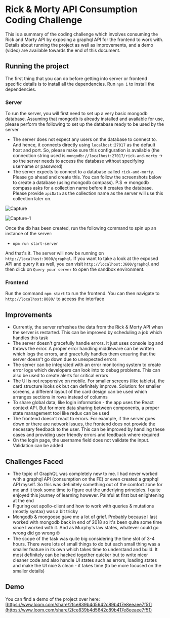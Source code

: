 # Rick & Morty API Consumption Coding Challenge
This is a summary of the coding challenge which involves consuming the Rick and Morty API by exposing a graphql API for the frontend to work with. Details about running the project as well as improvements, and a demo (video) are available towards the end of this document.  

## Running the project  
The first thing that you can do before getting into server or frontend specific details is to install all the dependencies. Run `npm i` to install the dependencies.

### Server
To run the server, you will first need to set up a very basic mongodb database. Assuming that mongodb is already installed and available for use, please perform the following to set up the database ready to be used by the server

* The server does not expect any users on the database to connect to. And hence, it connects directly using `localhost:27017` as the default host and port. So, please make sure this configuration is available (the connection string used is `mongodb://localhost:27017/rick-and-morty` -> so the server needs to access the database without specifying username or password)
* The server expects to connect to a database called `rick-and-morty`. Please go ahead and create this. You can follow the screenshots below to create a database (using mongodb compass). P.S => mongodb compass asks for a collection name before it creates the database. Please provide `apiData`  as the collection name as the server will use this collection later on.

![Capture](https://user-images.githubusercontent.com/12479952/130519905-ee17ad01-2e61-4ae1-afe9-bee66397bda1.PNG)  


![Capture-1](https://user-images.githubusercontent.com/12479952/130519914-7ed7cf45-d512-4f71-aff3-9bf0acddb054.PNG)  



Once the db has been created, run the following command to spin up an instance of the server:

* `npm run start-server`

And that's it. The server will now be running on `http://localhost:3600/graphql`. If you want to take a look at the exposed API and query it as well, you can visit `http://localhost:3600/graphql` and then click on `Query your server` to open the sandbox environment.

### Frontend
Run the command `npm start` to run the frontend. You can then navigate to `http://localhost:8080/` to access the interface

## Improvements
* Currently, the server refreshes the data from the Rick & Morty API when the server is restarted. This can be improved by scheduling a job which handles this task
* The server doesn't gracefully handle errors. It just uses console log and throws the error. A proper error handling middleware can be written which logs the errors, and gracefully handles them ensuring that the server doesn't go down due to unexpected errors
* The server can be integrated with an error monitoring system to create error logs which developers can look into to debug problems. This can also be used to create alerts for critical errors
* The UI is not responsive on mobile. For smaller screens (like tablets), the card structure looks ok but can definitely improve. Solution: for smaller screens, a different layout of the card design can be used which arranges sections in rows instead of columns
* To share global data, like login information - the app uses the React context API. But for more data sharing between components, a proper state management tool like redux can be used
* The frontend doesn't react to errors. For example, if the server goes down or there are network issues, the frontend does not provide the necessary feedback to the user. This can be improved by handling these cases and providing user friendly errors and feedback where required
* On the login page, the username field does not validate the input. Validation can be added

## Challenges Faced
* The topic of GraphQL was completely new to me. I had never worked with a graphql API (consumption on the FE) or even created a graphql API myself. So this was definitely something out of the comfort zone for me and it took some time to figure out the underlying principles. I quite enjoyed this journey of learning however. Painful at first but enlightening at the end
* Figuring out apollo-client and how to work with queries & mutations (mostly syntax) was a bit tricky
* Mongodb & mongoose gave me a lot of grief. Probably because I last worked with mongodb back in end of 2018 so it's been quite some time since I worked with it. And as Murphy's law states, whatever could go wrong did go wrong 🙄
* The scope of the task was quite big considering the time slot of 3-4 hours. There were lots of small things to do but each small thing was a smaller feature in its own which takes time to understand and build. It most definitely can be hacked together quicker but to write nicer cleaner code and also handle UI states such as errors, loading states and make the UI nice & clean - it takes time (to be more focused on the smaller details)

## Demo
You can find a demo of the project over here: [https://www.loom.com/share/2fce839b4d5642c89b417e8eeaee7f51](https://www.loom.com/share/2fce839b4d5642c89b417e8eeaee7f51)
